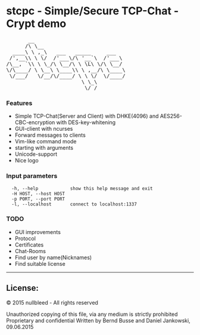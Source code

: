 stcpc - Simple/Secure TCP-Chat - Crypt demo
===========================================

<pre>
       __                             
      /\ \__                          
  ____\ \ ,_\   ___   _____     ___   
 /',__\\ \ \/  /'___\/\ '__`\  /'___\ 
/\__, `\\ \ \_/\ \__/\ \ \L\ \/\ \__/ 
\/\____/ \ \__\ \____\\ \ ,__/\ \____\
 \/___/   \/__/\/____/ \ \ \/  \/____/
                        \ \_\         
                         \/_/ 
</pre>

### Features
 - Simple TCP-Chat(Server and Client) with DHKE(4096) and AES256-CBC-encryption with DES-key-whitening
 - GUI-client with ncurses
 - Forward messages to clients
 - Vim-like command mode
 - starting with arguments
 - Unicode-support
 - Nice logo

### Input parameters
```
  -h, --help            show this help message and exit
  -H HOST, --host HOST
  -p PORT, --port PORT
  -l, --localhost       connect to localhost:1337
```

### TODO
 - GUI improvements
 - Protocol
 - Certificates
 - Chat-Rooms
 - Find user by name(Nicknames)
 - Find suitable license

-----------------------------------

## License:

© 2015 nullbleed - All rights reserved

Unauthorized copying of this file, via any medium is strictly prohibited
Proprietary and confidential
Written by Bernd Busse and Daniel Jankowski, 09.06.2015
